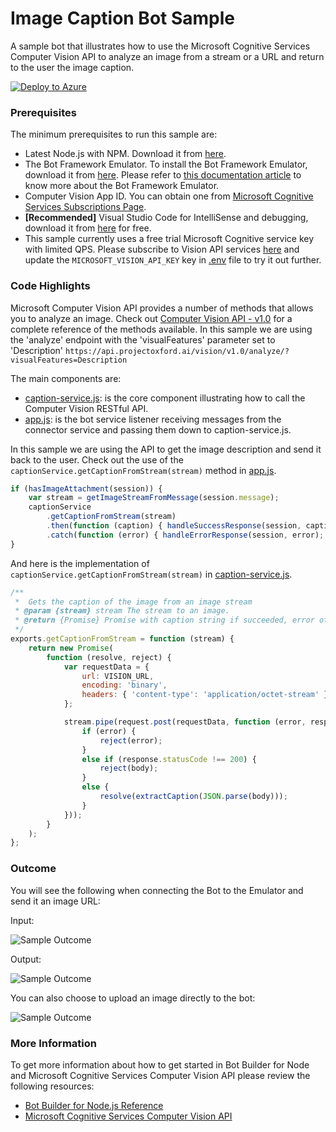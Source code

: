 ﻿# Image Caption Bot Sample

A sample bot that illustrates how to use the Microsoft Cognitive Services Computer Vision API to analyze an image from a stream or a URL and return to the user the image caption.

[![Deploy to Azure][Deploy Button]][Deploy Node/ImageCaption]

[Deploy Button]: https://azuredeploy.net/deploybutton.png
[Deploy Node/ImageCaption]: https://azuredeploy.net

### Prerequisites

The minimum prerequisites to run this sample are:
* Latest Node.js with NPM. Download it from [here](https://nodejs.org/en/download/).
* The Bot Framework Emulator. To install the Bot Framework Emulator, download it from [here](https://emulator.botframework.com/). Please refer to [this documentation article](https://github.com/microsoft/botframework-emulator/wiki/Getting-Started) to know more about the Bot Framework Emulator.
* Computer Vision App ID. You can obtain one from [Microsoft Cognitive Services Subscriptions Page](https://www.microsoft.com/cognitive-services/en-us/subscriptions?productId=/products/54d873dd5eefd00dc474a0f4).
* **[Recommended]** Visual Studio Code for IntelliSense and debugging, download it from [here](https://code.visualstudio.com/) for free.
* This sample currently uses a free trial Microsoft Cognitive service key with limited QPS. Please subscribe to Vision API services [here](https://www.microsoft.com/cognitive-services/en-us/subscriptions) and update the `MICROSOFT_VISION_API_KEY` key in [.env](.env) file to try it out further.


### Code Highlights

Microsoft Computer Vision API provides a number of methods that allows you to analyze an image. Check out [Computer Vision API - v1.0](https://dev.projectoxford.ai/docs/services/56f91f2d778daf23d8ec6739/operations/56f91f2e778daf14a499e1fa) for a complete reference of the methods available. In this sample we are using the 'analyze' endpoint with the 'visualFeatures' parameter set to 'Description' `https://api.projectoxford.ai/vision/v1.0/analyze/?visualFeatures=Description` 

The main components are:

* [caption-service.js](caption-service.js): is the core component illustrating how to call the Computer Vision RESTful API.
* [app.js](app.js): is the bot service listener receiving messages from the connector service and passing them down to caption-service.js.

In this sample we are using the API to get the image description and send it back to the user. Check out the use of the `captionService.getCaptionFromStream(stream)` method in [app.js](app.js#L35-L40).

````JavaScript
if (hasImageAttachment(session)) {
    var stream = getImageStreamFromMessage(session.message);
    captionService
        .getCaptionFromStream(stream)
        .then(function (caption) { handleSuccessResponse(session, caption); })
        .catch(function (error) { handleErrorResponse(session, error); });
}
````

And here is the implementation of `captionService.getCaptionFromStream(stream)` in [caption-service.js](caption-service.js#L15).

````JavaScript
/** 
 *  Gets the caption of the image from an image stream
 * @param {stream} stream The stream to an image.
 * @return {Promise} Promise with caption string if succeeded, error otherwise
 */
exports.getCaptionFromStream = function (stream) {
    return new Promise(
        function (resolve, reject) {
            var requestData = {
                url: VISION_URL,
                encoding: 'binary',
                headers: { 'content-type': 'application/octet-stream' }
            };

            stream.pipe(request.post(requestData, function (error, response, body) {
                if (error) {
                    reject(error);
                }
                else if (response.statusCode !== 200) {
                    reject(body);
                }
                else {
                    resolve(extractCaption(JSON.parse(body)));
                }
            }));
        }
    );
};
````

### Outcome

You will see the following when connecting the Bot to the Emulator and send it an image URL:

Input:

![Sample Outcome](images/bread-on-board.jpg)

Output:

![Sample Outcome](images/outcome-emulator-url.png)

You can also choose to upload an image directly to the bot:

![Sample Outcome](images/outcome-emulator-stream.png)

### More Information

To get more information about how to get started in Bot Builder for Node and Microsoft Cognitive Services Computer Vision API please review the following resources:
* [Bot Builder for Node.js Reference](https://docs.microsoft.com/en-us/bot-framework/nodejs/)
* [Microsoft Cognitive Services Computer Vision API](https://www.microsoft.com/cognitive-services/en-us/computer-vision-api)
